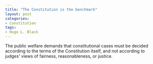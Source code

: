```yaml
---
title: "The Constitution is the benchmark"
layout: post
categories:
- Constitution
tags:
- Hugo L. Black
---
```


The public welfare demands that constitutional cases must be decided according to the terms of the Constitution itself, and not according to judges' views of fairness, reasonableness, or justice.